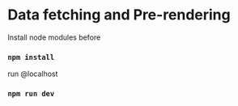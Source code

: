 # Data fetching and Pre-rendering

Install node modules before

### `npm install`

run @localhost

### `npm run dev`
